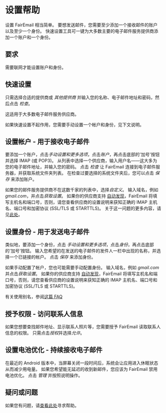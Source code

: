 # 设置帮助

设置 FairEmail 相当简单。 要想发送邮件，您需要至少添加一个接收邮件的账户以及至少一个身份。 快速设置工具可一键为大多数主要的电子邮件服务提供商添加一个账户和一个身份。

## 要求

需要联网才能设置账户和身份。

## 快速设置

只需选择合适的提供商或 *其他提供商* 并输入您的名称、电子邮件地址和密码，然后点击 *检查*。

这适用于大多数电子邮件服务供应商。

如果快速设置不起作用，您需要手动设置一个帐户和身份，见下文说明。

## 设置帐户 - 用于接收电子邮件

要添加一个账户，点击*手动设置和更多选项*，点击*账户*，再点击底部的'加号'按钮并选择 IMAP (或 POP3)。 从列表中选择一个供应商，输入用户名——这大多为您的电子邮件地址，并输入您的密码。 点击 *检查* 让 FairEmail 连接到电子邮件服务器，并获取系统文件夹列表。 在检查过要选择的系统文件夹后，您可以点击 *保存* 来添加账户。

如果您的邮件服务提供商不在这数千家的列表中，选择*自定义*。 输入域名，例如 *gmail.com*，并点击*获取设置*。 如果你的供应商支持 [自动发现](https://tools.ietf.org/html/rfc6186)，FairEmail 将填写主机名和端口号，否则，请您查看供应商的设置说明来获知正确的 IMAP 主机名、端口号和加密协议 (SSL/TLS 或 STARTTLS)。 关于这一问题的更多内容，请见[此处](https://github.com/M66B/FairEmail/blob/master/FAQ.md#authorizing-accounts)。

## 设置身份 - 用于发送电子邮件

类似地，要添加一个身份，点击 *手动设置和更多选项*，点击*身份*，再点击底部的'加号'按钮。 输入您希望的在发送的电子邮件的发件人一栏中出现的名称，并选择一个已链接的帐户。 点击 *保存* 来添加身份。

如果手动配置了帐户，您也可能需要手动配置身份。 输入域名，例如 *gmail.com*并点击*获取设置*。 如果你的供应商支持 [自动发现](https://tools.ietf.org/html/rfc6186)，FairEmail 将填写主机名和端口号，否则，请您查看供应商的设置说明来获知正确的 IMAP 主机名、端口号和加密协议 (SSL/TLS 或 STARTTLS)。

有关使用别名，参阅[这篇 FAQ](https://github.com/M66B/FairEmail/blob/master/FAQ.md#FAQ9) 

## 授予权限 - 访问联系人信息

如果您想要查找邮件地址、显示联系人照片等，您需要授予 FairEmail 读取联系人信息的权限。 只需点击*授权*并选择*允许*。

## 设置电池优化 - 持续接收电子邮件

在最近的 Android 版本中，当屏幕关闭一段时间后，系统会让应用进入休眠状态从而减少用电量。 如果您希望能无延迟的收到新邮件，您应该为 FairEmail 禁用电池优化。 点击 *管理* 并按照说明操作。

## 疑问或问题

如果您有问题，请[查看此处](https://github.com/M66B/FairEmail/blob/master/FAQ.md)寻求帮助。